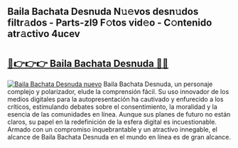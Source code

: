 ## Baila Bachata Desnuda N𝚞𝚎vos desn𝚞dos filtr𝚊dos - Parts-zl9 F𝚘tos vid𝚎o - C𝚘ntenido atr𝚊ctivo 4ucev

# <h2><a href="http://mbboil0.tromn.icu/?c=Baila+Bachata+Desnuda">🔗👉👉👉 Baila Bachata Desnuda 🔗🔗</a></h2>

[![Baila Bachata Desnuda nuevo](https://i.imgur.com/pEAQMta.gif)](http://mbboil0.tromn.icu/?c=Baila+Bachata+Desnuda)
Baila Bachata Desnuda, un personaje complejo y polarizador, elude la comprensión fácil. Su uso innovador de los medios digitales para la autopresentación ha cautivado y enfurecido a los críticos, estimulando debates sobre el consentimiento, la moralidad y la esencia de las comunidades en línea. Aunque sus planes de futuro no están claros, su papel en la redefinición de la esfera digital es incuestionable. Armado con un compromiso inquebrantable y un atractivo innegable, el alcance de Baila Bachata Desnuda en el mundo en línea es de gran alcance.
